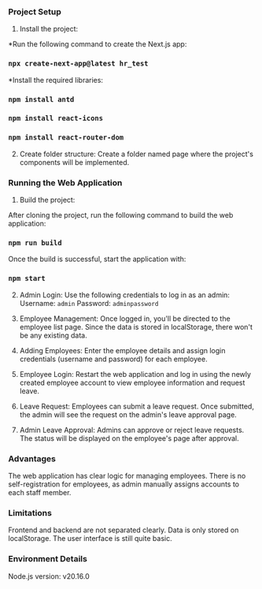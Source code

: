 ### Project Setup
1. Install the project:

*Run the following command to create the Next.js app:
### `npx create-next-app@latest hr_test`
*Install the required libraries:
### `npm install antd`
### `npm install react-icons`
### `npm install react-router-dom`

2. Create folder structure:
Create a folder named page where the project's components will be implemented.

### Running the Web Application
1. Build the project:

After cloning the project, run the following command to build the web application:
### `npm run build`
Once the build is successful, start the application with:
### `npm start`
2. Admin Login:
Use the following credentials to log in as an admin:
Username: `admin`
Password: `adminpassword`
3. Employee Management:
Once logged in, you'll be directed to the employee list page. Since the data is stored in localStorage, there won't be any existing data.

4. Adding Employees:
Enter the employee details and assign login credentials (username and password) for each employee.

5. Employee Login:
Restart the web application and log in using the newly created employee account to view employee information and request leave.

6. Leave Request:
Employees can submit a leave request. Once submitted, the admin will see the request on the admin's leave approval page.
7. Admin Leave Approval:
Admins can approve or reject leave requests. The status will be displayed on the employee's page after approval.

### Advantages
The web application has clear logic for managing employees. There is no self-registration for employees, as admin manually assigns accounts to each staff member.
### Limitations
Frontend and backend are not separated clearly.
Data is only stored on localStorage.
The user interface is still quite basic.
### Environment Details
Node.js version: v20.16.0